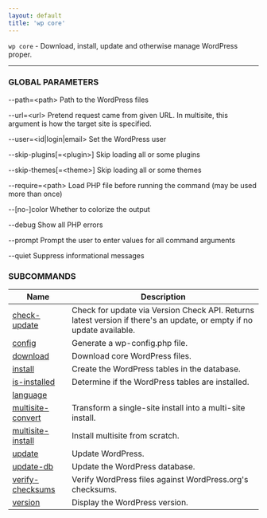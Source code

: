 ```yaml
---
layout: default
title: 'wp core'
---
```


`wp core` - Download, install, update and otherwise manage WordPress proper.

<hr />



### GLOBAL PARAMETERS

  \--path=&lt;path&gt;
      Path to the WordPress files

  \--url=&lt;url&gt;
      Pretend request came from given URL. In multisite, this argument is how the target site is specified.

  \--user=&lt;id|login|email&gt;
      Set the WordPress user

  \--skip-plugins[=&lt;plugin&gt;]
      Skip loading all or some plugins

  \--skip-themes[=&lt;theme&gt;]
      Skip loading all or some themes

  \--require=&lt;path&gt;
      Load PHP file before running the command (may be used more than once)

  \--[no-]color
      Whether to colorize the output

  \--debug
      Show all PHP errors

  \--prompt
      Prompt the user to enter values for all command arguments

  \--quiet
      Suppress informational messages



### SUBCOMMANDS

<table>
	<thead>
	<tr>
		<th>Name</th>
		<th>Description</th>
	</tr>
	</thead>
	<tbody>
		<tr>
			<td><a href="/commands/core/check-update/">check-update</a></td>
			<td>Check for update via Version Check API. Returns latest version if there's an update, or empty if no update available.</td>
		</tr>
		<tr>
			<td><a href="/commands/core/config/">config</a></td>
			<td>Generate a wp-config.php file.</td>
		</tr>
		<tr>
			<td><a href="/commands/core/download/">download</a></td>
			<td>Download core WordPress files.</td>
		</tr>
		<tr>
			<td><a href="/commands/core/install/">install</a></td>
			<td>Create the WordPress tables in the database.</td>
		</tr>
		<tr>
			<td><a href="/commands/core/is-installed/">is-installed</a></td>
			<td>Determine if the WordPress tables are installed.</td>
		</tr>
		<tr>
			<td><a href="/commands/core/language/">language</a></td>
			<td></td>
		</tr>
		<tr>
			<td><a href="/commands/core/multisite-convert/">multisite-convert</a></td>
			<td>Transform a single-site install into a multi-site install.</td>
		</tr>
		<tr>
			<td><a href="/commands/core/multisite-install/">multisite-install</a></td>
			<td>Install multisite from scratch.</td>
		</tr>
		<tr>
			<td><a href="/commands/core/update/">update</a></td>
			<td>Update WordPress.</td>
		</tr>
		<tr>
			<td><a href="/commands/core/update-db/">update-db</a></td>
			<td>Update the WordPress database.</td>
		</tr>
		<tr>
			<td><a href="/commands/core/verify-checksums/">verify-checksums</a></td>
			<td>Verify WordPress files against WordPress.org's checksums.</td>
		</tr>
		<tr>
			<td><a href="/commands/core/version/">version</a></td>
			<td>Display the WordPress version.</td>
		</tr>
	</tbody>
</table>
